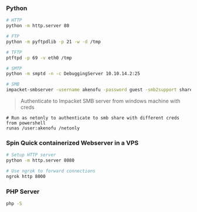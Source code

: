 ### Python
```bash
# HTTP
python -m http.server 80

# FTP
python -m pyftpdlib -p 21 -w -d /tmp

# TFTP
ptftpd -p 69 -v eth0 /tmp

# SMTP
python -m smptd -n -c DebuggingServer 10.10.14.2:25

# SMB
impacket-smbserver -username akenofu -password guest -smb2support share $(pwd)


```

> Authenticate to Impacket SMB server from windows machine with creds
```batch
# Run as netonly to authenticate to smb share with different creds from powershell
runas /user:akenofu /netonly
```

### Spin Quick containerized  Webserver in a VPS
```bash
# Setup HTTP server
python -m http.server 8080

# Use ngrok to forward connections
ngrok http 8000
```

### PHP Server
```bash
php -S
```